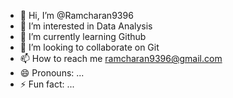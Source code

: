 - 👋 Hi, I’m @Ramcharan9396
- 👀 I’m interested in Data Analysis
- 🌱 I’m currently learning Github
- 💞️ I’m looking to collaborate on Git
- 📫 How to reach me ramcharan9396@gmail.com
- 😄 Pronouns: ...
- ⚡ Fun fact: ...

<!---
Ramcharan9396/Ramcharan9396 is a ✨ special ✨ repository because its `README.md` (this file) appears on your GitHub profile.
You can click the Preview link to take a look at your changes.
--->
